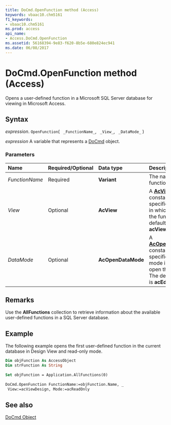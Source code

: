 ```yaml
---
title: DoCmd.OpenFunction method (Access)
keywords: vbaac10.chm5161
f1_keywords:
- vbaac10.chm5161
ms.prod: access
api_name:
- Access.DoCmd.OpenFunction
ms.assetid: 56168394-9e83-f620-8b5e-680e824ec941
ms.date: 06/08/2017
---
```



# DoCmd.OpenFunction method (Access)

Opens a user-defined function in a Microsoft SQL Server database for viewing in Microsoft Access.


## Syntax

_expression_. `OpenFunction`( ` _FunctionName_`, ` _View_`, ` _DataMode_` )

_expression_ A variable that represents a [DoCmd](Access.DoCmd.md) object.


### Parameters



|Name|Required/Optional|Data type|Description|
|:-----|:-----|:-----|:-----|
| _FunctionName_|Required|**Variant**|The name of the function to open.|
| _View_|Optional|**AcView**|A  **[AcView](Access.AcView.md)** constant that specifies the view in which to open the function. The default value is **acViewNormal**.|
| _DataMode_|Optional|**AcOpenDataMode**|A  **[AcOpenDataMode](Access.AcOpenDataMode.md)** constant that specifies the mode in which to open the function. The default value is **acEdit**.|

## Remarks

Use the  **AllFunctions** collection to retrieve information about the available user-defined functions in a SQL Server database.


## Example

The following example opens the first user-defined function in the current database in Design View and read-only mode.


```vb
Dim objFunction As AccessObject 
Dim strFunction As String 
 
Set objFunction = Application.AllFunctions(0) 
 
DoCmd.OpenFunction FunctionName:=objFunction.Name, _ 
 View:=acViewDesign, Mode:=acReadOnly 

```


## See also


[DoCmd Object](Access.DoCmd.md)

